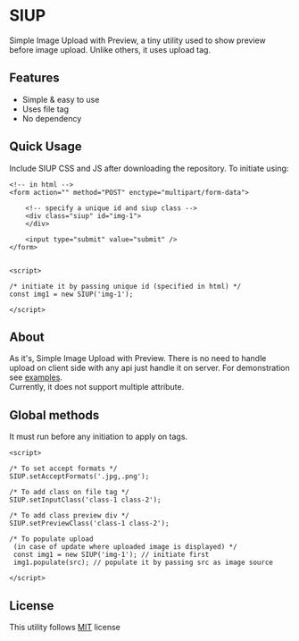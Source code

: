 # SIUP
Simple Image Upload with Preview, a tiny utility used to show preview before image upload. Unlike others, it uses upload tag.

## Features
* Simple & easy to use
* Uses file tag
* No dependency
## Quick Usage
Include SIUP CSS and JS after downloading the repository. To initiate using:

```
<!-- in html -->
<form action="" method="POST" enctype="multipart/form-data">

    <!-- specify a unique id and siup class -->
    <div class="siup" id="img-1">
    </div>

    <input type="submit" value="submit" />
</form>


<script>

/* initiate it by passing unique id (specified in html) */ 
const img1 = new SIUP('img-1');

</script>
```

## About
 As it's, Simple Image Upload with Preview. There is no need to handle upload on client side with any api just handle it on server. For demonstration see [examples](examples/). <br />
 Currently, it does not support multiple attribute.
 

## Global methods
It must run before any initiation to apply on tags.
```
<script>

/* To set accept formats */
SIUP.setAcceptFormats('.jpg,.png');

/* To add class on file tag */
SIUP.setInputClass('class-1 class-2');

/* To add class preview div */
SIUP.setPreviewClass('class-1 class-2');

/* To populate upload
 (in case of update where uploaded image is displayed) */
 const img1 = new SIUP('img-1'); // initiate first
 img1.populate(src); // populate it by passing src as image source

</script>

```

## License
This utility follows [MIT](LICENSE.md) license